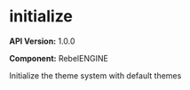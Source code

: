 # initialize

**API Version:** 1.0.0

**Component:** RebelENGINE

Initialize the theme system with default themes

